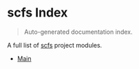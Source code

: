 # scfs Index

> Auto-generated documentation index.

A full list of [scfs](https://github.com/pepe5/scfs) project modules.

- [Main](main/index.md#main)
